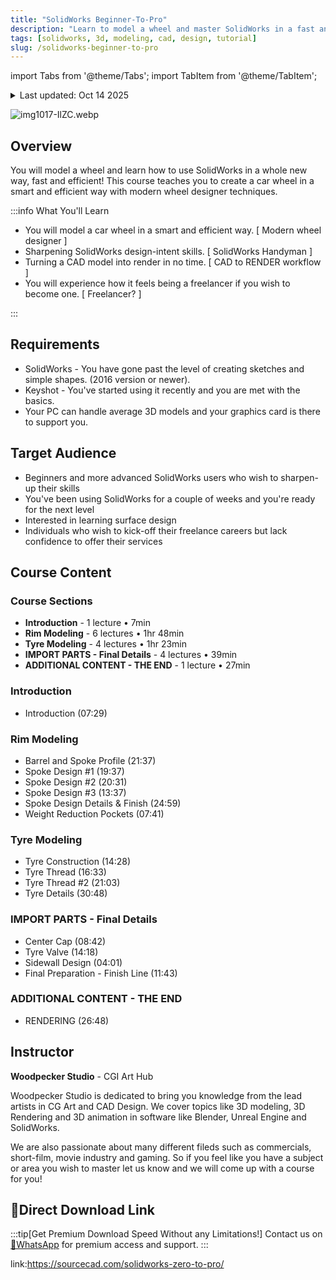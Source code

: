 ```yaml
---
title: "SolidWorks Beginner-To-Pro"
description: "Learn to model a wheel and master SolidWorks in a fast and efficient way with this comprehensive course"
tags: [solidworks, 3d, modeling, cad, design, tutorial]
slug: /solidworks-beginner-to-pro
---
```


import Tabs from '@theme/Tabs';
import TabItem from '@theme/TabItem';

<details>
<summary>Last updated: Oct 14 2025</summary>

This tutorial was last updated on Oct 14 2025. For the most current information, please check the original source.

</details>

![img1017-IlZC.webp](https://list.ucards.store/d/img/img1017-IlZC.webp)

## Overview

You will model a wheel and learn how to use SolidWorks in a whole new way, fast and efficient! This course teaches you to create a car wheel in a smart and efficient way with modern wheel designer techniques.

:::info What You'll Learn

- You will model a car wheel in a smart and efficient way. [ Modern wheel designer ]
- Sharpening SolidWorks design-intent skills. [ SolidWorks Handyman ]
- Turning a CAD model into render in no time. [ CAD to RENDER workflow ]
- You will experience how it feels being a freelancer if you wish to become one. [ Freelancer? ]

:::

## Requirements

- SolidWorks - You have gone past the level of creating sketches and simple shapes. (2016 version or newer).
- Keyshot - You've started using it recently and you are met with the basics.
- Your PC can handle average 3D models and your graphics card is there to support you.

## Target Audience

- Beginners and more advanced SolidWorks users who wish to sharpen-up their skills
- You've been using SolidWorks for a couple of weeks and you're ready for the next level
- Interested in learning surface design
- Individuals who wish to kick-off their freelance careers but lack confidence to offer their services

## Course Content

<Tabs>
<TabItem value="outline" label="Course Outline" default>

### Course Sections

- **Introduction** - 1 lecture • 7min
- **Rim Modeling** - 6 lectures • 1hr 48min
- **Tyre Modeling** - 4 lectures • 1hr 23min
- **IMPORT PARTS - Final Details** - 4 lectures • 39min
- **ADDITIONAL CONTENT - THE END** - 1 lecture • 27min

</TabItem>
<TabItem value="details" label="Detailed Content">

### Introduction
- Introduction (07:29)

### Rim Modeling
- Barrel and Spoke Profile (21:37)
- Spoke Design #1 (19:37)
- Spoke Design #2 (20:31)
- Spoke Design #3 (13:37)
- Spoke Design Details & Finish (24:59)
- Weight Reduction Pockets (07:41)

### Tyre Modeling
- Tyre Construction (14:28)
- Tyre Thread (16:33)
- Tyre Thread #2 (21:03)
- Tyre Details (30:48)

### IMPORT PARTS - Final Details
- Center Cap (08:42)
- Tyre Valve (14:18)
- Sidewall Design (04:01)
- Final Preparation - Finish Line (11:43)

### ADDITIONAL CONTENT - THE END
- RENDERING (26:48)

</TabItem>
</Tabs>

## Instructor

**Woodpecker Studio** - CGI Art Hub

Woodpecker Studio is dedicated to bring you knowledge from the lead artists in CG Art and CAD Design. We cover topics like 3D modeling, 3D Rendering and 3D animation in software like Blender, Unreal Engine and SolidWorks.

We are also passionate about many different fileds such as commercials, short-film, movie industry and gaming. So if you feel like you have a subject or area you wish to master let us know and we will come up with a course for you!

## 🚀Direct Download Link
:::tip[Get Premium Download Speed Without any Limitations!]
Contact us on [💬WhatsApp](https://wa.me/+8613237610083) for premium  access and support.
:::

link:https://sourcecad.com/solidworks-zero-to-pro/